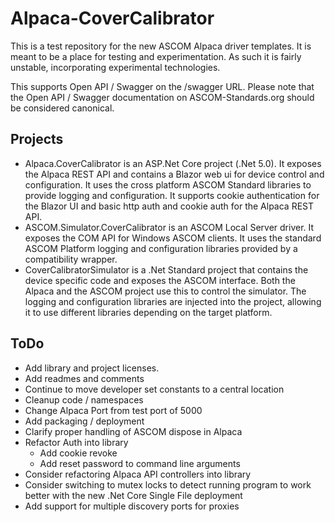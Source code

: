 # Alpaca-CoverCalibrator

This is a test repository for the new ASCOM Alpaca driver templates. It is meant to be a place for testing and experimentation. As such it is fairly unstable, incorporating experimental technologies. 

This supports Open API / Swagger on the /swagger URL. Please note that the Open API / Swagger documentation on ASCOM-Standards.org should be considered canonical.

## Projects

* Alpaca.CoverCalibrator is an ASP.Net Core project (.Net 5.0). It exposes the Alpaca REST API and contains a Blazor web ui for device control and configuration. It uses the cross platform ASCOM Standard libraries to provide logging and configuration. It supports cookie authentication for the Blazor UI and basic http auth and cookie auth for the Alpaca REST API.
* ASCOM.Simulator.CoverCalibrator is an ASCOM Local Server driver. It exposes the COM API for Windows ASCOM clients. It uses the standard ASCOM Platform logging and configuration libraries provided by a compatibility wrapper.
* CoverCalibratorSimulator is a .Net Standard project that contains the device specific code and exposes the ASCOM interface. Both the Alpaca and the ASCOM project use this to control the simulator. The logging and configuration libraries are injected into the project, allowing it to use different libraries depending on the target platform.

## ToDo
* Add library and project licenses.
* Add readmes and comments
* Continue to move developer set constants to a central location
* Cleanup code / namespaces
* Change Alpaca Port from test port of 5000
* Add packaging / deployment
* Clarify proper handling of ASCOM dispose in Alpaca
* Refactor Auth into library
  * Add cookie revoke
  * Add reset password to command line arguments
* Consider refactoring Alpaca API controllers into library
* Consider switching to mutex locks to detect running program to work better with the new .Net Core Single File deployment
* Add support for multiple discovery ports for proxies
